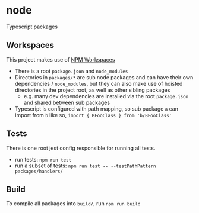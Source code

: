 # node

Typescript packages

## Workspaces

This project makes use of [NPM Workspaces](https://docs.npmjs.com/cli/v8/using-npm/workspaces)

* There is a root `package.json` and `node_modules`
* Directories in `packages/*` are sub node packages and can have their own dependencies / `node_modules`, but they can also make use of hoisted directories in the project root, as well as other sibling packages
    * e.g. many dev dependencies are installed via the root `package.json` and shared between sub packages
* Typescript is configured with path mapping, so sub package `a` can import from `b` like so, `import { BFooClass } from 'b/BFooClass'`

## Tests

There is one root jest config responsible for running all tests.

* run tests: `npm run test`
* run a subset of tests: `npm run test -- --testPathPattern packages/handlers/`

## Build

To compile all packages into `build/`, run `npm run build`
